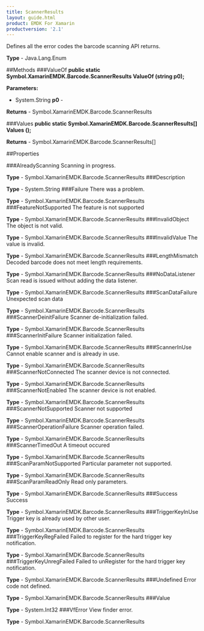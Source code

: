 ```yaml
---
title: ScannerResults
layout: guide.html 
product: EMDK For Xamarin 
productversion: '2.1' 
---
```

Defines all the error codes the barcode scanning API returns.

**Type** - Java.Lang.Enum

##Methods
###ValueOf
**public static Symbol.XamarinEMDK.Barcode.ScannerResults ValueOf (string p0);**


        

**Parameters:** 

* System.String **p0** - 
        

**Returns** - Symbol.XamarinEMDK.Barcode.ScannerResults

###Values
**public static Symbol.XamarinEMDK.Barcode.ScannerResults[] Values ();**


        


**Returns** - Symbol.XamarinEMDK.Barcode.ScannerResults[]

##Properties

###AlreadyScanning
Scanning in progress.

**Type** - Symbol.XamarinEMDK.Barcode.ScannerResults
###Description

        

**Type** - System.String
###Failure
There was a problem.

**Type** - Symbol.XamarinEMDK.Barcode.ScannerResults
###FeatureNotSupported
The feature is not supported

**Type** - Symbol.XamarinEMDK.Barcode.ScannerResults
###InvalidObject
The object is not valid.

**Type** - Symbol.XamarinEMDK.Barcode.ScannerResults
###InvalidValue
The value is invalid.

**Type** - Symbol.XamarinEMDK.Barcode.ScannerResults
###LengthMismatch
Decoded barcode does not meet length requirements.

**Type** - Symbol.XamarinEMDK.Barcode.ScannerResults
###NoDataListener
Scan read is issued without adding the data listener.

**Type** - Symbol.XamarinEMDK.Barcode.ScannerResults
###ScanDataFailure
Unexpected scan data

**Type** - Symbol.XamarinEMDK.Barcode.ScannerResults
###ScannerDeinitFailure
Scanner de-initialization failed.

**Type** - Symbol.XamarinEMDK.Barcode.ScannerResults
###ScannerInitFailure
Scanner initialization failed.

**Type** - Symbol.XamarinEMDK.Barcode.ScannerResults
###ScannerInUse
Cannot enable scanner and is already in use.

**Type** - Symbol.XamarinEMDK.Barcode.ScannerResults
###ScannerNotConnected
The scanner device is not connected.

**Type** - Symbol.XamarinEMDK.Barcode.ScannerResults
###ScannerNotEnabled
The scanner device is not enabled.

**Type** - Symbol.XamarinEMDK.Barcode.ScannerResults
###ScannerNotSupported
Scanner not supported

**Type** - Symbol.XamarinEMDK.Barcode.ScannerResults
###ScannerOperationFailure
Scanner operation failed.

**Type** - Symbol.XamarinEMDK.Barcode.ScannerResults
###ScannerTimedOut
A timeout occured

**Type** - Symbol.XamarinEMDK.Barcode.ScannerResults
###ScanParamNotSupported
Particular parameter not supported.

**Type** - Symbol.XamarinEMDK.Barcode.ScannerResults
###ScanParamReadOnly
Read only parameters.

**Type** - Symbol.XamarinEMDK.Barcode.ScannerResults
###Success
Success

**Type** - Symbol.XamarinEMDK.Barcode.ScannerResults
###TriggerKeyInUse
Trigger key is already used by other user.

**Type** - Symbol.XamarinEMDK.Barcode.ScannerResults
###TriggerKeyRegFailed
Failed to register for the hard trigger key notification.

**Type** - Symbol.XamarinEMDK.Barcode.ScannerResults
###TriggerKeyUnregFailed
Failed to unRegister for the hard trigger key notification.

**Type** - Symbol.XamarinEMDK.Barcode.ScannerResults
###Undefined
Error code not defined.

**Type** - Symbol.XamarinEMDK.Barcode.ScannerResults
###Value

        

**Type** - System.Int32
###VfError
View finder error.

**Type** - Symbol.XamarinEMDK.Barcode.ScannerResults


